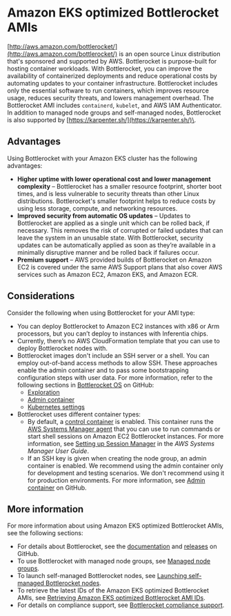 # Amazon EKS optimized Bottlerocket AMIs<a name="eks-optimized-ami-bottlerocket"></a>

[http://aws.amazon.com/bottlerocket/](http://aws.amazon.com/bottlerocket/) is an open source Linux distribution that's sponsored and supported by AWS\. Bottlerocket is purpose\-built for hosting container workloads\. With Bottlerocket, you can improve the availability of containerized deployments and reduce operational costs by automating updates to your container infrastructure\. Bottlerocket includes only the essential software to run containers, which improves resource usage, reduces security threats, and lowers management overhead\. The Bottlerocket AMI includes `containerd`, `kubelet`, and AWS IAM Authenticator\. In addition to managed node groups and self\-managed nodes, Bottlerocket is also supported by [https://karpenter.sh/](https://karpenter.sh/)\.

## Advantages<a name="bottlerocket-advantages"></a>

Using Bottlerocket with your Amazon EKS cluster has the following advantages:
+ **Higher uptime with lower operational cost and lower management complexity** – Bottlerocket has a smaller resource footprint, shorter boot times, and is less vulnerable to security threats than other Linux distributions\. Bottlerocket's smaller footprint helps to reduce costs by using less storage, compute, and networking resources\.
+ **Improved security from automatic OS updates** – Updates to Bottlerocket are applied as a single unit which can be rolled back, if necessary\. This removes the risk of corrupted or failed updates that can leave the system in an unusable state\. With Bottlerocket, security updates can be automatically applied as soon as they’re available in a minimally disruptive manner and be rolled back if failures occur\.
+ **Premium support** – AWS provided builds of Bottlerocket on Amazon EC2 is covered under the same AWS Support plans that also cover AWS services such as Amazon EC2, Amazon EKS, and Amazon ECR\.

## Considerations<a name="bottlerocket-considerations"></a>

Consider the following when using Bottlerocket for your AMI type:
+ You can deploy Bottlerocket to Amazon EC2 instances with x86 or Arm processors, but you can’t deploy to instances with Inferentia chips\.
+ Currently, there’s no AWS CloudFormation template that you can use to deploy Bottlerocket nodes with\.
+ Bottlerocket images don't include an SSH server or a shell\. You can employ out\-of\-band access methods to allow SSH\. These approaches enable the admin container and to pass some bootstrapping configuration steps with user data\. For more information, refer to the following sections in [Bottlerocket OS](https://github.com/bottlerocket-os/bottlerocket/blob/develop/README.md) on GitHub:
  + [Exploration](https://github.com/bottlerocket-os/bottlerocket/blob/develop/README.md#exploration)
  + [Admin container](https://github.com/bottlerocket-os/bottlerocket/blob/develop/README.md#admin-container)
  + [Kubernetes settings](https://github.com/bottlerocket-os/bottlerocket/blob/develop/README.md#kubernetes-settings)
+ Bottlerocket uses different container types:
  + By default, a [control container](https://github.com/bottlerocket-os/bottlerocket-control-container) is enabled\. This container runs the [AWS Systems Manager agent](https://github.com/aws/amazon-ssm-agent) that you can use to run commands or start shell sessions on Amazon EC2 Bottlerocket instances\. For more information, see [Setting up Session Manager](https://docs.aws.amazon.com/systems-manager/latest/userguide/session-manager-getting-started.html) in the *AWS Systems Manager User Guide*\.
  + If an SSH key is given when creating the node group, an admin container is enabled\. We recommend using the admin container only for development and testing scenarios\. We don't recommend using it for production environments\. For more information, see [Admin container](https://github.com/bottlerocket-os/bottlerocket/blob/develop/README.md#admin-container) on GitHub\.

## More information<a name="bottlerocket-more-information"></a>

For more information about using Amazon EKS optimized Bottlerocket AMIs, see the following sections:
+ For details about Bottlerocket, see the [documentation](https://github.com/bottlerocket-os/bottlerocket/blob/develop/README.md) and [releases](https://github.com/bottlerocket-os/bottlerocket/releases) on GitHub\.
+ To use Bottlerocket with managed node groups, see [Managed node groups](managed-node-groups.md)\.
+ To launch self\-managed Bottlerocket nodes, see [Launching self\-managed Bottlerocket nodes](launch-node-bottlerocket.md)\.
+ To retrieve the latest IDs of the Amazon EKS optimized Bottlerocket AMIs, see [Retrieving Amazon EKS optimized Bottlerocket AMI IDs](retrieve-ami-id-bottlerocket.md)\.
+ For details on compliance support, see [Bottlerocket compliance support](bottlerocket-compliance-support.md)\.